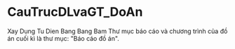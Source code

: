 # CauTrucDLvaGT_DoAn
Xay Dung Tu Dien Bang Bang Bam
Thư mục báo cáo và chương trình của đồ án cuối kì là thư mục: "Báo cáo đồ án".
